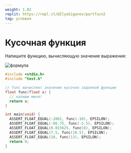 ```yaml
---
weight: 1.02
replit: https://repl.it/@IlyaSiganov/partfucn2
tag: условия
---
```


# Кусочная функция

Напишите функцию, вычисляющую значение выражения:

<!-- $$f(x) = \begin{cases}2x^3-1 &\ x< 8 \\ x-3 &\ x > 10 \\ x ^ {-2} &\ \end{cases}$$ -->
![формула](https://render.githubusercontent.com/render/math?math=f%28x%29%20%3D%20%5Cbegin%7Bcases%7D2x%5E3-1%20%26%5C%20x%3C%208%20%5C%5C%20x-3%20%26%5C%20x%20%3E%2010%20%5C%5C%20x%20%5E%20%7B-2%7D%20%26%5C%20%5Cend%7Bcases%7D)

```c
#include <stdio.h>
#include "test.h"

// func вычисляет значение кусочно заданной функции
float func(float x) {
  // напиши меня!
  return x;
}

int main(void) {
  ASSERT_FLOAT_EQUAL(-2001, func(-10), EPSILON);
  ASSERT_FLOAT_EQUAL(-86.75, func(-3.5), EPSILON);
  ASSERT_FLOAT_EQUAL(0.015625, func(8), EPSILON);
  ASSERT_FLOAT_EQUAL(7.5, func(10.5), EPSILON);
  ASSERT_FLOAT_EQUAL(10, func(13), EPSILON);
  return 0;
}
```
